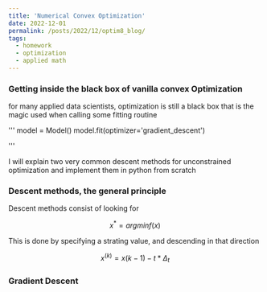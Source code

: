 ```yaml
---
title: 'Numerical Convex Optimization'
date: 2022-12-01
permalink: /posts/2022/12/optim8_blog/
tags:
  - homework
  - optimization
  - applied math
---
```


### Getting inside the black box of vanilla convex Optimization

for many applied data scientists, optimization is still a black box that is the magic used when calling some fitting routine

'''
model = Model()
model.fit(optimizer='gradient_descent')

'''

I will explain two very common descent methods for unconstrained optimization and implement them in python from scratch

### Descent methods, the general principle

Descent methods consist of looking for 

$$x^* = argmin f(x) $$

This is done by specifying a strating value, and descending in that direction

$$ x^(k) = x(k-1)-t*\Delta_t $$

### Gradient Descent




